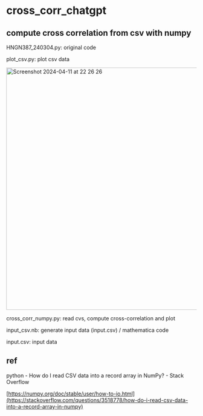 # cross_corr_chatgpt

## compute cross correlation from csv with numpy

HNGN387_240304.py: original code

plot_csv.py: plot csv data

<img width="640" alt="Screenshot 2024-04-11 at 22 26 26" src="https://github.com/chibaf/cross-correlation_fft__from_csv/assets/1296728/1f8b2e51-517f-4798-a47b-f2b9b8db567b">


cross_corr_numpy.py: read cvs, compute cross-correlation and plot

input_csv.nb: generate input data (input.csv) / mathematica code

input.csv: input data

## ref

python - How do I read CSV data into a record array in NumPy? - Stack Overflow 

[https://numpy.org/doc/stable/user/how-to-io.html](https://stackoverflow.com/questions/3518778/how-do-i-read-csv-data-into-a-record-array-in-numpy)
